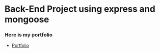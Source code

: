 # Back-End Project using express and mongoose

### Here is my portfolio

- [Portfolio](https://abdulmizghani.netlify.app)

